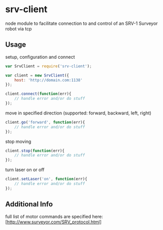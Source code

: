 srv-client
=============

node module to facilitate connection to and control of an SRV-1 Surveyor robot via tcp

## Usage

setup, configuration and connect

```javascript
var SrvClient = require('srv-client');

var client = new SrvClient({
	host: 'http://domain.com:1138'
});

client.connect(function(err){
	// handle error and/or do stuff
});
```
move in specified direction (supported: forward, backward, left, right)

```javascript
client.go('forward', function(err){
	// handle error and/or do stuff
});
```
stop moving

```javascript
client.stop(function(err){
	// handle error and/or do stuff
});
```
turn laser on or off

```javascript
client.setLaser('on', function(err){
	// handle error and/or do stuff
});
```
## Additional Info

full list of motor commands are specified here:
[http://www.surveyor.com/SRV_protocol.html]
